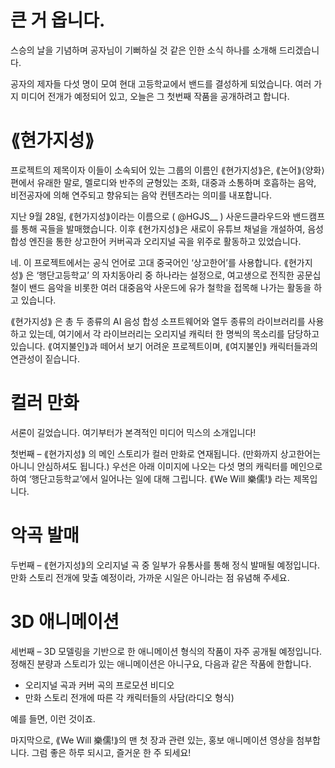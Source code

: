 
# 큰 거 옵니다.

스승의 날을 기념하며 공자님이 기뻐하실 것 같은 인한 소식 하나를 소개해 드리겠습니다.

공자의 제자들 다섯 명이 모여 현대 고등학교에서 밴드를 결성하게 되었습니다. 여러 가지 미디어 전개가 예정되어 있고, 오늘은 그 첫번째 작품을 공개하려고 합니다.

# ⟪현가지성⟫

프로젝트의 제목이자 이들이 소속되어 있는 그룹의 이름인 ⟪현가지성⟫은, ⟪논어⟫⟨양화⟩편에서 유래한 말로, 멜로디와 반주의 균형있는 조화, 대중과 소통하며 호흡하는 음악, 비전공자에 의해 연주되고 향유되는 음악 컨텐츠라는 의미를 내포합니다.

지난 9월 28일, ⟪현가지성⟫이라는 이름으로 ( @HGJS__ ) 사운드클라우드와 밴드캠프를 통해 곡들을 발매했습니다. 이후 ⟪현가지성⟫은 새로이 유튜브 채널을 개설하여, 음성 합성 엔진을 통한 상고한어 커버곡과 오리지널 곡을 위주로 활동하고 있었습니다.

네. 이 프로젝트에서는 공식 언어로 고대 중국어인 ‘상고한어’를 사용합니다. ⟪현가지성⟫ 은 ‘행단고등학교’ 의 자치동아리 중 하나라는 설정으로, 여고생으로 전직한 공문십철이 밴드 음악을 비롯한 여러 대중음악 사운드에 유가 철학을 접목해 나가는 활동을 하고 있습니다.

⟪현가지성⟫ 은 총 두 종류의 AI 음성 합성 소프트웨어와 열두 종류의 라이브러리를 사용하고 있는데, 여기에서 각 라이브러리는 오리지널 캐릭터 한 명씩의 목소리를 담당하고 있습니다. ⟪여지불인⟫과 떼어서 보기 어려운 프로젝트이며, ⟪여지불인⟫ 캐릭터들과의 연관성이 짙습니다.

# 컬러 만화

서론이 길었습니다. 여기부터가 본격적인 미디어 믹스의 소개입니다!

첫번째 – ⟪현가지성⟫ 의 메인 스토리가 컬러 만화로 연재됩니다. (만화까지 상고한어는 아니니 안심하셔도 됩니다.) 우선은 아래 이미지에 나오는 다섯 명의 캐릭터를 메인으로 하여 ‘행단고등학교’에서 일어나는 일에 대해 그립니다. ⟪We Will 樂儒!⟫ 라는 제목입니다.

# 악곡 발매

두번째 – ⟪현가지성⟫의 오리지널 곡 중 일부가 유통사를 통해 정식 발매될 예정입니다. 만화 스토리 전개에 맞출 예정이라, 가까운 시일은 아니라는 점 유념해 주세요.

# 3D 애니메이션

세번째 – 3D 모델링을 기반으로 한 애니메이션 형식의 작품이 자주 공개될 예정입니다. 정해진 분량과 스토리가 있는 애니메이션은 아니구요, 다음과 같은 작품에 한합니다.

* 오리지널 곡과 커버 곡의 프로모션 비디오
* 만화 스토리 전개에 따른 각 캐릭터들의 사담(라디오 형식)

예를 들면, 이런 것이죠.

마지막으로, ⟪We Will 樂儒!⟫의 맨 첫 장과 관련 있는, 홍보 애니메이션 영상을 첨부합니다. 그럼 좋은 하루 되시고, 즐거운 한 주 되세요!